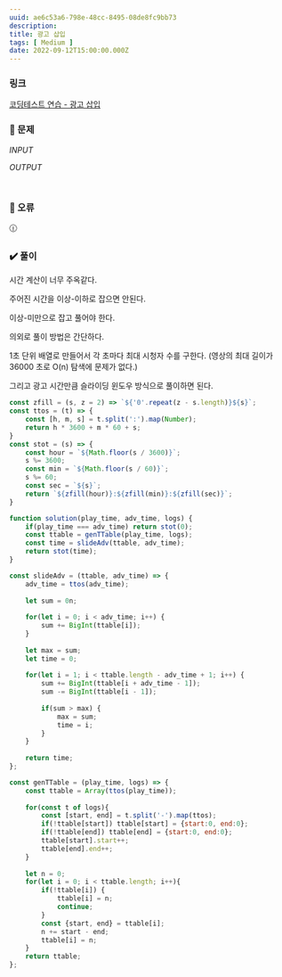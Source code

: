 ```yaml
---
uuid: ae6c53a6-798e-48cc-8495-08de8fc9bb73
description: 
title: 광고 삽입
tags: [ Medium ]
date: 2022-09-12T15:00:00.000Z
---
```








### 링크

[코딩테스트 연습 - 광고 삽입](https://school.programmers.co.kr/learn/courses/30/lessons/72414?language=javascript#)

### 📝 문제

*INPUT*

*OUTPUT*

```jsx

```

```jsx

```

### 🚨 오류

<aside>
🕧

</aside>

### ✔️ 풀이

시간 계산이 너무 주옥같다.

주어진 시간을 이상-이하로 잡으면 안된다.

이상-미만으로 잡고 풀어야 한다.

의외로 풀이 방법은 간단하다.

1초 단위 배열로 만들어서 각 초마다 최대 시청자 수를 구한다. (영상의 최대 길이가 36000 초로 O(n) 탐색에 문제가 없다.)

그리고 광고 시간만큼 슬라이딩 윈도우 방식으로 풀이하면 된다.

```jsx
const zfill = (s, z = 2) => `${'0'.repeat(z - s.length)}${s}`;
const ttos = (t) => {
    const [h, m, s] = t.split(':').map(Number);
    return h * 3600 + m * 60 + s;
}
const stot = (s) => {
    const hour = `${Math.floor(s / 3600)}`;
    s %= 3600;
    const min = `${Math.floor(s / 60)}`;
    s %= 60;
    const sec = `${s}`;
    return `${zfill(hour)}:${zfill(min)}:${zfill(sec)}`;
}

function solution(play_time, adv_time, logs) {
    if(play_time === adv_time) return stot(0);
    const ttable = genTTable(play_time, logs);
    const time = slideAdv(ttable, adv_time);
    return stot(time);
}

const slideAdv = (ttable, adv_time) => {
    adv_time = ttos(adv_time);
    
    let sum = 0n;
    
    for(let i = 0; i < adv_time; i++) {
        sum += BigInt(ttable[i]);
    }
    
    let max = sum;
    let time = 0;
    
    for(let i = 1; i < ttable.length - adv_time + 1; i++) {
        sum += BigInt(ttable[i + adv_time - 1]);
        sum -= BigInt(ttable[i - 1]);
        
        if(sum > max) {
            max = sum;
            time = i;
        }
    }
    
    return time;
};

const genTTable = (play_time, logs) => {
    const ttable = Array(ttos(play_time));
    
    for(const t of logs){
        const [start, end] = t.split('-').map(ttos);
        if(!ttable[start]) ttable[start] = {start:0, end:0};
        if(!ttable[end]) ttable[end] = {start:0, end:0};
        ttable[start].start++;
        ttable[end].end++;
    }
    
    let n = 0;
    for(let i = 0; i < ttable.length; i++){
        if(!ttable[i]) {
            ttable[i] = n;
            continue;
        }
        const {start, end} = ttable[i];
        n += start - end;
        ttable[i] = n;
    }
    return ttable;
};
```
